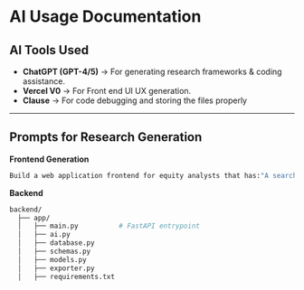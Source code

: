 # AI Usage Documentation

## AI Tools Used
- **ChatGPT (GPT-4/5)** → For generating research frameworks & coding assistance.
- **Vercel V0** → For Front end UI UX generation.
- **Clause** → For code debugging and storing the files properly

---

## Prompts for Research Generation

**Frontend Generation**
``` bash
Build a web application frontend for equity analysts that has:"A search bar to input a company name/ticker (with autosuggest if available).""A "Generate Research" button that calls an API endpoint /api/ai/generate .""A results panel that displays:"• "List of generated research questions (bullets/numbered list)."• "Structured framework sections: Business Model, Risks, Growth Drivers.""An editable note-taking area where the analyst can add/edit commentary.""Buttons to Save, Export (Markdown, PDF, Docx).""Styling: clean, analyst-friendly (white background, minimal distraction, focus on text)."Use React components (or platform-native Ul blocks). Manage state for company input, API response, andeditor content Integrate API call with async fetch. Ensure responsive design. Include error/loading states. Ifthe platform supports it, auto-save drafts to backend every 30s.
```

**Backend**
```bash
backend/
  ├── app/
  │   ├── main.py          # FastAPI entrypoint
  │   ├── ai.py     
  │   ├── database.py            
  │   ├── schemas.py       
  │   ├── models.py        
  │   ├── exporter.py 
  │   ├── requirements.txt
```
